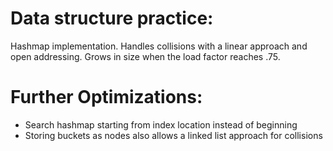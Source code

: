 # Data structure practice:
Hashmap implementation. Handles collisions with a linear approach and open addressing. Grows in size when the load factor reaches .75. 

# Further Optimizations: 
- Search hashmap starting from index location instead of beginning
- Storing buckets as nodes also allows a linked list approach for collisions